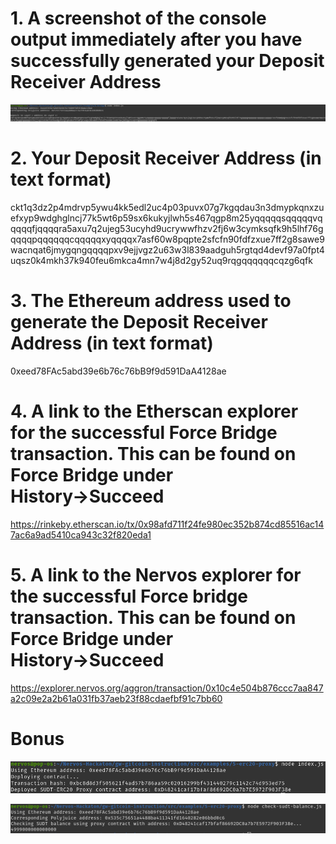 # 1. A screenshot of the console output immediately after you have successfully generated your Deposit Receiver Address

![Calculate Layer 2 Address](images/calculate_layer2_address.png)

# 2. Your Deposit Receiver Address (in text format)

ckt1q3dz2p4mdrvp5ywu4kk5edl2uc4p03puvx07g7kgqdau3n3dmypkqnxzuefxyp9wdghglncj77k5wt6p59sx6kukyjlwh5s467qgp8m25yqqqqqsqqqqqvqqqqqfjqqqqra5axu7q2ujeg53ucyhd9ucrywwfhzv2fj6w3cymksqfk9h5lhf76gqqqqpqqqqqqcqqqqqxyqqqqx7asf60w8pqpte2sfcfn90fdfzxue7ff2g8sawe9wacnqat6jmygqngqqqqpxv9ejjvgz2u63w3l839aadguh5rgtqd4devf97a0fpt4uqsz0k4mkh37k940feu6mkca4mn7w4j8d2gy52uq9rqgqqqqqqcqzg6qfk

# 3. The Ethereum address used to generate the Deposit Receiver Address (in text format)

0xeed78FAc5abd39e6b76c76bB9f9d591DaA4128ae

# 4. A link to the Etherscan explorer for the successful Force Bridge transaction. This can be found on Force Bridge under History→Succeed

https://rinkeby.etherscan.io/tx/0x98afd711f24fe980ec352b874cd85516ac147ac6a9ad5410ca943c32f820eda1

# 5. A link to the Nervos explorer for the successful Force bridge transaction. This can be found on Force Bridge under History→Succeed

https://explorer.nervos.org/aggron/transaction/0x10c4e504b876ccc7aa847a2c09e2a2b61a031fb37aeb23f88cdaefbf91c7bb60

# Bonus

![ERC20 Proxy Deployment for ckETH](images/erc20_proxy_ckETH.png)

![ckETH balanceOf](images/balanceOf_ckETH.png)
